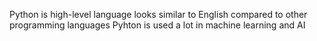 Python is high-level language looks similar to English compared to other programming languages
Pyhton is used a lot in machine learning and AI
